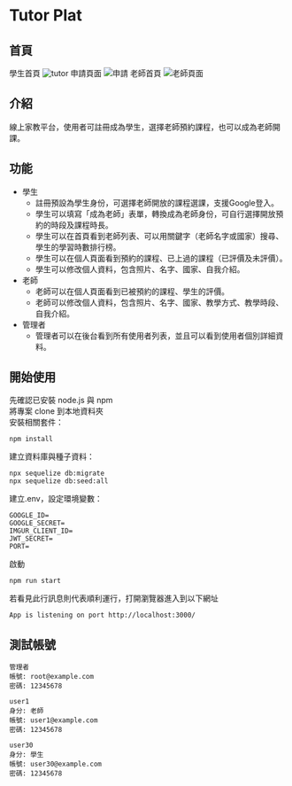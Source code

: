 # Tutor Plat

首頁
-
學生首頁
![tutor](https://github.com/YD1234564789/tutor-plat/assets/67455167/ca07a11e-55d9-4b39-98e5-81f19f9e87e2)
申請頁面
![申請](https://github.com/YD1234564789/tutor-plat/assets/67455167/16c67596-9816-4f2a-9ad6-c0528b01bbb9)
老師首頁
![老師頁面](https://github.com/YD1234564789/tutor-plat/assets/67455167/330c4a5f-0cd8-4366-97d9-25eb191bb346)

介紹
-
線上家教平台，使用者可註冊成為學生，選擇老師預約課程，也可以成為老師開課。

功能
-
- 學生
  - 註冊預設為學生身份，可選擇老師開放的課程選課，支援Google登入。  
  - 學生可以填寫「成為老師」表單，轉換成為老師身份，可自行選擇開放預約的時段及課程時長。
  - 學生可以在首頁看到老師列表、可以用關鍵字（老師名字或國家）搜尋、學生的學習時數排行榜。  
  - 學生可以在個人頁面看到預約的課程、已上過的課程（已評價及未評價）。
  - 學生可以修改個人資料，包含照片、名字、國家、自我介紹。
- 老師  
  - 老師可以在個人頁面看到已被預約的課程、學生的評價。 
  - 老師可以修改個人資料，包含照片、名字、國家、教學方式、教學時段、自我介紹。
- 管理者
  - 管理者可以在後台看到所有使用者列表，並且可以看到使用者個別詳細資料。  
  
開始使用
-
先確認已安裝 node.js 與 npm  
將專案 clone 到本地資料夾  
安裝相關套件：
```
npm install
```
建立資料庫與種子資料：
```
npx sequelize db:migrate
npx sequelize db:seed:all
```
建立.env，設定環境變數：  
```
GOOGLE_ID=
GOOGLE_SECRET=
IMGUR_CLIENT_ID=
JWT_SECRET=
PORT=
```
啟動
```
npm run start
```
若看見此行訊息則代表順利運行，打開瀏覽器進入到以下網址
```
App is listening on port http://localhost:3000/
```


測試帳號
-
```
管理者
帳號: root@example.com  
密碼: 12345678
```
```
user1
身分: 老師
帳號: user1@example.com
密碼: 12345678
```
```
user30
身分: 學生
帳號: user30@example.com
密碼: 12345678
```
